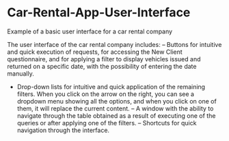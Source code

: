 # Car-Rental-App-User-Interface
Example of a basic user interface for a car rental company

The user interface of the car rental company includes:
– Buttons for intuitive and quick execution of requests, for accessing the New Client questionnaire, and for applying a filter to display vehicles issued and returned on a specific date, with the possibility of entering the date manually.
- Drop-down lists for intuitive and quick application of the remaining filters. When you click on the arrow on the right, you can see a dropdown menu showing all the options, and when you click on one of them, it will replace the current content.
– A window with the ability to navigate through the table obtained as a result of executing one of the queries or after applying one of the filters.
– Shortcuts for quick navigation through the interface.
